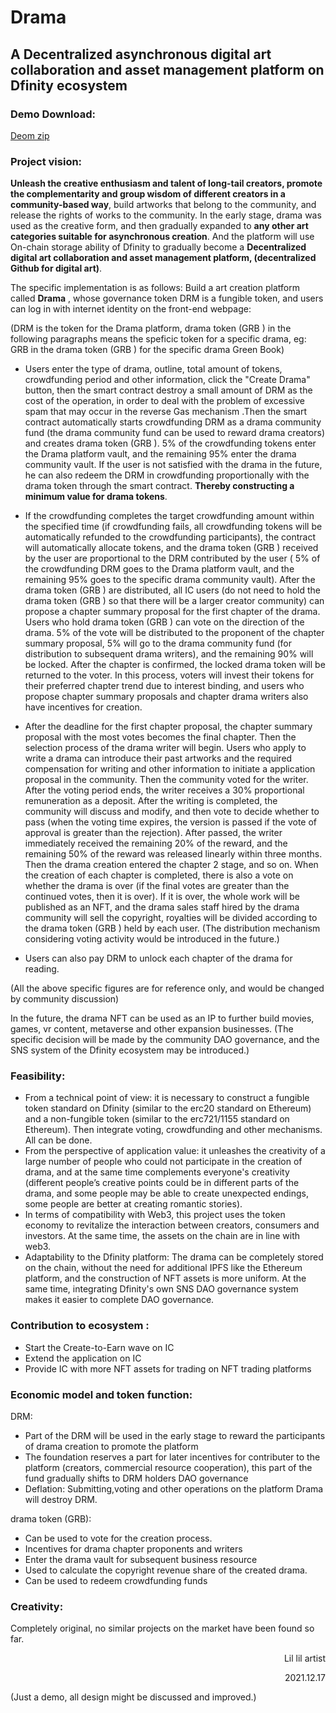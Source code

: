 # Drama
## A Decentralized asynchronous digital art collaboration and asset management platform on Dfinity ecosystem

### Demo Download:
[Deom zip](https://github.com/Lil-lil-artist/Drama/blob/main/Drama.zip?raw=true)

### Project vision:

**Unleash the creative enthusiasm and talent of long-tail creators, promote the complementarity and group wisdom of different creators in a community-based way**, build artworks that belong to the community, and release the rights of works to the community. In the early stage, drama was used as the creative form, and then gradually expanded to **any other art categories suitable for asynchronous creation**. And the platform will use On-chain storage ability of Dfinity to gradually become a **Decentralized digital art collaboration and asset management platform, (decentralized Github for digital art)**.

The specific implementation is as follows:
Build a art creation platform called **Drama** , whose governance token DRM is a fungible token, and users can log in with internet identity on the front-end webpage:

(DRM is the token for the Drama platform, drama token (GRB ) in the following paragraphs means the speficic token for a specific drama, eg: GRB in the drama token (GRB ) for the specific drama Green Book)

+ Users enter the type of drama, outline, total amount of tokens, crowdfunding period and other information, click the "Create Drama" button, then the smart contract destroy a small amount of DRM as the cost of the operation, in order to deal with the problem of excessive spam that may occur in the reverse Gas mechanism .Then the smart contract automatically starts crowdfunding DRM as a drama community fund (the drama community fund can be used to reward drama creators) and creates drama token (GRB ). 5% of the crowdfunding tokens enter the Drama platform vault, and the remaining 95% enter the drama community vault. If the user is not satisfied with the drama in the future, he can also redeem the DRM in crowdfunding proportionally with the drama token through the smart contract. **Thereby constructing a minimum value for drama tokens**.

+ If the crowdfunding completes the target crowdfunding amount within the specified time (if  crowdfunding fails, all crowdfunding tokens will be automatically refunded to the crowdfunding participants), the contract will automatically allocate tokens, and the drama token (GRB ) received by the user are proportional to the DRM contributed by the user ( 5% of the crowdfunding DRM goes to the Drama platform vault, and the remaining 95% goes to the specific drama community vault). After the drama token (GRB ) are distributed, all IC users (do not need to hold the drama token (GRB ) so that there will be a larger creator community) can propose a chapter summary proposal for the first chapter of the drama. Users who hold drama token (GRB ) can vote on the direction of the drama. 5% of the vote will be distributed to the proponent of the chapter summary proposal, 5% will go to the drama community fund (for distribution to subsequent drama writers), and the remaining 90% will be locked. After the chapter is confirmed, the locked drama token will be returned to the voter. In this process, voters will invest their tokens for their preferred chapter trend due to interest binding, and users who propose chapter summary proposals and chapter drama writers also have incentives for creation.
+ After the deadline for the first chapter proposal, the chapter summary proposal with the most votes becomes the final chapter. Then the selection process of the drama writer will begin. Users who apply to write a drama can introduce their past artworks and the required compensation for writing and other information to initiate a application proposal in the community. Then the community voted for the writer. After the voting period ends, the writer receives a 30% proportional remuneration as a deposit. After the writing is completed, the community will discuss and modify, and then vote to decide whether to pass (when the voting time expires, the version is passed if the vote of approval is greater than the rejection). After passed, the writer immediately received the remaining 20% of the reward, and the remaining 50% of the reward was released linearly within three months. Then the drama creation entered the chapter 2 stage, and so on. When the creation of each chapter is completed, there is also a vote on whether the drama is over (if the final votes are greater than the continued votes, then it is over). If it is over, the whole work will be published as an NFT, and the drama sales staff hired by the drama community will sell the copyright, royalties will be divided according to the drama token (GRB ) held by each user. (The distribution mechanism considering voting activity would be introduced in the future.)
+ Users can also pay DRM to unlock each chapter of the drama for reading.

(All the above specific figures are for reference only, and would be changed by community discussion)

In the future, the drama NFT can be used as an IP to further build movies, games, vr content, metaverse and other expansion businesses. (The specific decision will be made by the community DAO governance, and the SNS system of the Dfinity ecosystem may be introduced.)

### Feasibility:

+ From a technical point of view: it is necessary to construct a fungible token standard on Dfinity (similar to the erc20 standard on Ethereum) and a non-fungible token (similar to the erc721/1155 standard on Ethereum). Then integrate voting, crowdfunding and other mechanisms. All can be done.
+ From the perspective of application value: it unleashes the creativity of a large number of people who could not participate in the creation of drama, and at the same time complements everyone's creativity (different people’s creative points could be in different parts of the drama, and some people may be able to create unexpected endings, some people are better at creating romantic stories).
+ In terms of compatibility with Web3, this project uses the token economy to revitalize the interaction between creators, consumers and investors. At the same time, the assets on the chain are in line with web3.
+ Adaptability to the Dfinity platform: The drama can be completely stored on the chain, without the need for additional IPFS like the Ethereum platform, and the construction of NFT assets is more uniform. At the same time, integrating Dfinity's own SNS DAO governance system makes it easier to complete DAO governance.

### Contribution to ecosystem :

+ Start the Create-to-Earn wave on IC
+ Extend the application on IC
+ Provide IC with more NFT assets for trading on NFT trading platforms

### Economic model and token function:

DRM:

+ Part of the DRM will be used in the early stage to reward the participants of drama creation to promote the platform
+ The foundation reserves a part for later incentives for contributer to the platform (creators, commercial resource cooperation), this part of the fund gradually shifts to DRM holders DAO governance
+ Deflation: Submitting,voting and other operations on the platform Drama will destroy DRM.



drama token (GRB):

+ Can be used to vote for the creation process.
+ Incentives for drama chapter proponents and writers
+ Enter the drama vault for subsequent business resource
+ Used to calculate the copyright revenue share of the created drama.
+ Can be used to redeem crowdfunding funds

### Creativity:

Completely original, no similar projects on the market have been found so far.

<p align="right">Lil lil artist</p>	
<p align="right">2021.12.17</p>																																																											                                     																												



(Just a demo, all design might be discussed and improved.)
